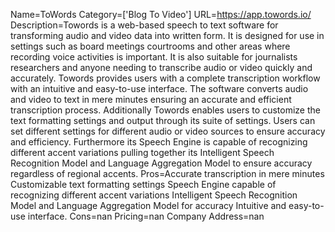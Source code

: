 Name=ToWords
Category=['Blog To Video']
URL=https://app.towords.io/
Description=Towords is a web-based speech to text software for transforming audio and video data into written form. It is designed for use in settings such as board meetings courtrooms and other areas where recording voice activities is important. It is also suitable for journalists researchers and anyone needing to transcribe audio or video quickly and accurately. Towords provides users with a complete transcription workflow with an intuitive and easy-to-use interface. The software converts audio and video to text in mere minutes ensuring an accurate and efficient transcription process. Additionally Towords enables users to customize the text formatting settings and output through its suite of settings. Users can set different settings for different audio or video sources to ensure accuracy and efficiency. Furthermore its Speech Engine is capable of recognizing different accent variations pulling together its Intelligent Speech Recognition Model and Language Aggregation Model to ensure accuracy regardless of regional accents.
Pros=Accurate transcription in mere minutes Customizable text formatting settings Speech Engine capable of recognizing different accent variations Intelligent Speech Recognition Model and Language Aggregation Model for accuracy Intuitive and easy-to-use interface.
Cons=nan
Pricing=nan
Company Address=nan
